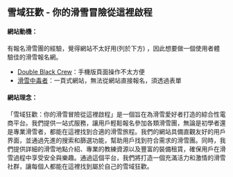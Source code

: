 ## 雪域狂歡 - 你的滑雪冒險從這裡啟程

#### 網站動機：
>

  有報名滑雪團的經驗，覺得網站不太好用(列於下方) ，因此想要做一個使用者體驗佳的滑雪報名網。
  - [Double Black Crew](https://dbctaiwan.com/index/)：手機版頁面操作不太方便
  - [滑雪中毒者](https://www.skisnow.com.tw/)：一頁式網站，無法從網站直接報名，須透過表單

#### 網站理念：
> 

  「雪域狂歡：你的滑雪冒險從這裡啟程」是一個旨在為滑雪愛好者打造的綜合性電商平台。我們提供一站式服務，讓用戶輕鬆報名參加各類滑雪團，無論是初學者還是專業滑雪者，都能在這裡找到合適的滑雪旅程。我們的網站具備直觀友好的用戶界面，並通過先進的搜索和篩選功能，幫助用戶找到符合需求的滑雪團。同時，我們提供詳細的滑雪地點介紹、專業的教練資源以及豐富的裝備租賃，確保用戶在滑雪過程中享受安全與樂趣。通過這個平台，我們將打造一個充滿活力和激情的滑雪社群，讓每個人都能在這裡找到屬於自己的雪域狂歡。

